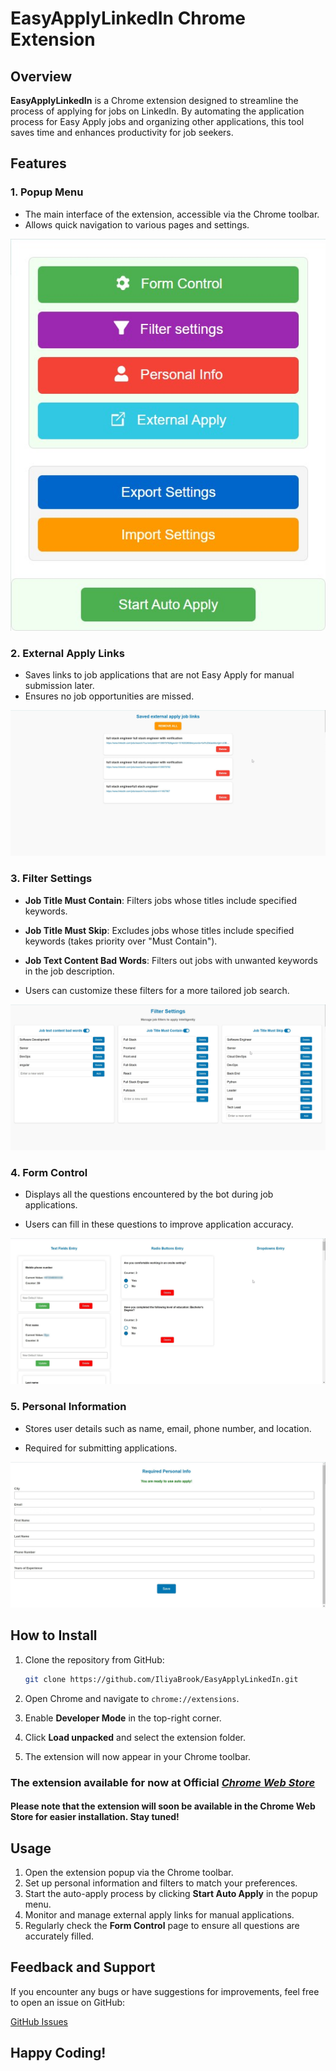 
# EasyApplyLinkedIn Chrome Extension

## Overview

**EasyApplyLinkedIn** is a Chrome extension designed to streamline the process of applying for jobs on LinkedIn. By automating the application process for Easy Apply jobs and organizing other applications, this tool saves time and enhances productivity for job seekers.

## Features

### 1. Popup Menu
- The main interface of the extension, accessible via the Chrome toolbar.
- Allows quick navigation to various pages and settings.

![Popup](assets/for_readme/popup.jpg)

### 2. External Apply Links
- Saves links to job applications that are not Easy Apply for manual submission later.
- Ensures no job opportunities are missed.

![External Apply](assets/for_readme/external_apply.jpg)

### 3. Filter Settings
- **Job Title Must Contain**: Filters jobs whose titles include specified keywords.

- **Job Title Must Skip**: Excludes jobs whose titles include specified keywords (takes priority over "Must Contain").

- **Job Text Content Bad Words**: Filters out jobs with unwanted keywords in the job description.

- Users can customize these filters for a more tailored job search.

![Filter Settings](assets/for_readme/filter_settings.jpg)

### 4. Form Control
- Displays all the questions encountered by the bot during job applications.

- Users can fill in these questions to improve application accuracy.

![Form Control](assets/for_readme/form_controll.jpg)

### 5. Personal Information
- Stores user details such as name, email, phone number, and location.

- Required for submitting applications.

![Personal Information](assets/for_readme/personal_information.jpg)

## How to Install

1. Clone the repository from GitHub:

    ```bash
    git clone https://github.com/IliyaBrook/EasyApplyLinkedIn.git
    ```
2. Open Chrome and navigate to `chrome://extensions`.
3. Enable **Developer Mode** in the top-right corner.
4. Click **Load unpacked** and select the extension folder.
5. The extension will now appear in your Chrome toolbar.

### The extension available for now at Official [*Chrome Web Store*](https://chromewebstore.google.com/detail/easyapplylinkedin/gncaadiobcdbnfnapjcjnpnibkgebfnk?hl=en-US&utm_source=ext_sidebar)

#### Please note that the extension will soon be available in the Chrome Web Store for easier installation. Stay tuned!

## Usage

1. Open the extension popup via the Chrome toolbar.
2. Set up personal information and filters to match your preferences.
3. Start the auto-apply process by clicking **Start Auto Apply** in the popup menu.
4. Monitor and manage external apply links for manual applications.
5. Regularly check the **Form Control** page to ensure all questions are accurately filled.

## Feedback and Support

If you encounter any bugs or have suggestions for improvements, feel free to open an issue on GitHub:

[GitHub Issues](https://github.com/IliyaBrook/EasyApplyLinkedIn/issues)

## Happy Coding!
